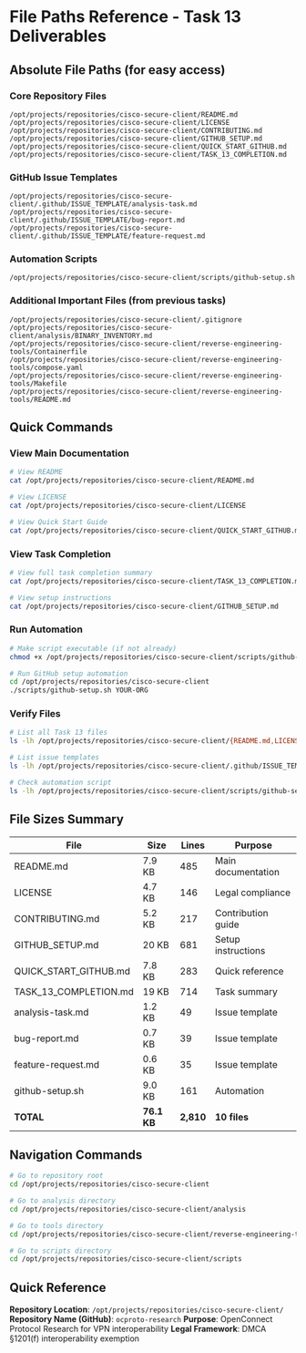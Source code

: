 # File Paths Reference - Task 13 Deliverables

## Absolute File Paths (for easy access)

### Core Repository Files

```
/opt/projects/repositories/cisco-secure-client/README.md
/opt/projects/repositories/cisco-secure-client/LICENSE
/opt/projects/repositories/cisco-secure-client/CONTRIBUTING.md
/opt/projects/repositories/cisco-secure-client/GITHUB_SETUP.md
/opt/projects/repositories/cisco-secure-client/QUICK_START_GITHUB.md
/opt/projects/repositories/cisco-secure-client/TASK_13_COMPLETION.md
```

### GitHub Issue Templates

```
/opt/projects/repositories/cisco-secure-client/.github/ISSUE_TEMPLATE/analysis-task.md
/opt/projects/repositories/cisco-secure-client/.github/ISSUE_TEMPLATE/bug-report.md
/opt/projects/repositories/cisco-secure-client/.github/ISSUE_TEMPLATE/feature-request.md
```

### Automation Scripts

```
/opt/projects/repositories/cisco-secure-client/scripts/github-setup.sh
```

### Additional Important Files (from previous tasks)

```
/opt/projects/repositories/cisco-secure-client/.gitignore
/opt/projects/repositories/cisco-secure-client/analysis/BINARY_INVENTORY.md
/opt/projects/repositories/cisco-secure-client/reverse-engineering-tools/Containerfile
/opt/projects/repositories/cisco-secure-client/reverse-engineering-tools/compose.yaml
/opt/projects/repositories/cisco-secure-client/reverse-engineering-tools/Makefile
/opt/projects/repositories/cisco-secure-client/reverse-engineering-tools/README.md
```

## Quick Commands

### View Main Documentation

```bash
# View README
cat /opt/projects/repositories/cisco-secure-client/README.md

# View LICENSE
cat /opt/projects/repositories/cisco-secure-client/LICENSE

# View Quick Start Guide
cat /opt/projects/repositories/cisco-secure-client/QUICK_START_GITHUB.md
```

### View Task Completion

```bash
# View full task completion summary
cat /opt/projects/repositories/cisco-secure-client/TASK_13_COMPLETION.md

# View setup instructions
cat /opt/projects/repositories/cisco-secure-client/GITHUB_SETUP.md
```

### Run Automation

```bash
# Make script executable (if not already)
chmod +x /opt/projects/repositories/cisco-secure-client/scripts/github-setup.sh

# Run GitHub setup automation
cd /opt/projects/repositories/cisco-secure-client
./scripts/github-setup.sh YOUR-ORG
```

### Verify Files

```bash
# List all Task 13 files
ls -lh /opt/projects/repositories/cisco-secure-client/{README.md,LICENSE,CONTRIBUTING.md,GITHUB_SETUP.md,QUICK_START_GITHUB.md,TASK_13_COMPLETION.md}

# List issue templates
ls -lh /opt/projects/repositories/cisco-secure-client/.github/ISSUE_TEMPLATE/

# Check automation script
ls -lh /opt/projects/repositories/cisco-secure-client/scripts/github-setup.sh
```

## File Sizes Summary

| File | Size | Lines | Purpose |
|------|------|-------|---------|
| README.md | 7.9 KB | 485 | Main documentation |
| LICENSE | 4.7 KB | 146 | Legal compliance |
| CONTRIBUTING.md | 5.2 KB | 217 | Contribution guide |
| GITHUB_SETUP.md | 20 KB | 681 | Setup instructions |
| QUICK_START_GITHUB.md | 7.8 KB | 283 | Quick reference |
| TASK_13_COMPLETION.md | 19 KB | 714 | Task summary |
| analysis-task.md | 1.2 KB | 49 | Issue template |
| bug-report.md | 0.7 KB | 39 | Issue template |
| feature-request.md | 0.6 KB | 35 | Issue template |
| github-setup.sh | 9.0 KB | 161 | Automation |
| **TOTAL** | **76.1 KB** | **2,810** | **10 files** |

## Navigation Commands

```bash
# Go to repository root
cd /opt/projects/repositories/cisco-secure-client

# Go to analysis directory
cd /opt/projects/repositories/cisco-secure-client/analysis

# Go to tools directory
cd /opt/projects/repositories/cisco-secure-client/reverse-engineering-tools

# Go to scripts directory
cd /opt/projects/repositories/cisco-secure-client/scripts
```

## Quick Reference

**Repository Location**: `/opt/projects/repositories/cisco-secure-client/`
**Repository Name (GitHub)**: `ocproto-research`
**Purpose**: OpenConnect Protocol Research for VPN interoperability
**Legal Framework**: DMCA §1201(f) interoperability exemption
